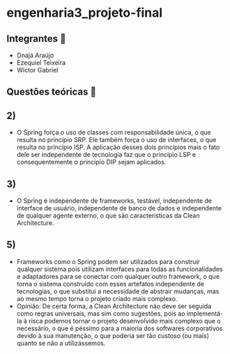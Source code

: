 # engenharia3_projeto-final
## Integrantes :boy:
- Dnajá Araújo 
- Ezequiel Teixeira
- Wictor Gabriel 

## Questões teóricas :notebook_with_decorative_cover:
## 2) 
- O Spring força o uso de classes com responsabilidade única, o que resulta no princípio SRP. Ele também força o uso de interfaces, o que resulta no princípio ISP. A aplicação desses dois princípios mais o fato dele ser independente de tecnologia faz que o princípio LSP e consequentemente o princípio DIP sejam aplicados. 

## 3) 
- O Spring é independente de frameworks, testável, independente de interface de usuário, independente de banco de dados e independente de qualquer agente externo, o que são características da Clean Architecture.

## 5) 
- Frameworks como o Spring podem ser utilizados para construir qualquer sistema pois utilizam interfaces para todas as funcionalidades e adaptadores para se conectar com qualquer outro framework, o que torna o sistema construído com esses artefatos independente de tecnologias, o que substitui a necessidade de abstrair mudanças, mas ao mesmo tempo torna o projeto criado mais complexo.
- Opinião: De certa forma, a Clean Architecture não deve ser seguida como regras universais, mas sim como sugestões, pois ao implementá-la à risca podemos tornar o projeto desenvolvido mais complexo que o necessário, o que é péssimo para a maioria dos softwares corporativos devido à sua manutenção, o que poderia ser tão custoso (ou mais) quanto se não a utilizássemos.




